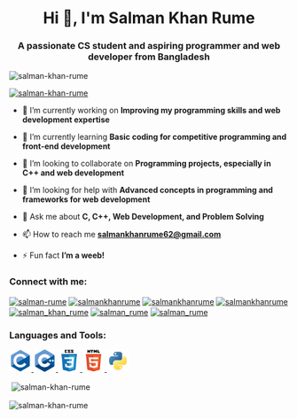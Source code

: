 <h1 align="center">Hi 👋, I'm Salman Khan Rume</h1>
<h3 align="center">A passionate CS student and aspiring programmer and web developer from Bangladesh</h3>


<p align="left"> <img src="https://komarev.com/ghpvc/?username=salman-khan-rume&label=Profile%20views&color=0e75b6&style=flat" alt="salman-khan-rume" /> </p>

<p align="left"> <a href="https://github.com/ryo-ma/github-profile-trophy"><img src="https://github-profile-trophy.vercel.app/?username=salman-khan-rume" alt="salman-khan-rume" /></a> </p>

- 🔭 I’m currently working on **Improving my programming skills and web development expertise**

- 🌱 I’m currently learning **Basic coding for competitive programming and front-end development**

- 👯 I’m looking to collaborate on **Programming projects, especially in C++ and web development**

- 🤝 I’m looking for help with **Advanced concepts in programming and frameworks for web development**

- 💬 Ask me about **C, C++, Web Development, and Problem Solving**

- 📫 How to reach me **salmankhanrume62@gmail.com**

- ⚡ Fun fact **I’m a weeb!**

<h3 align="left">Connect with me:</h3>
<p align="left">
<a href="https://linkedin.com/in/salman-rume" target="blank"><img align="center" src="https://raw.githubusercontent.com/rahuldkjain/github-profile-readme-generator/master/src/images/icons/Social/linked-in-alt.svg" alt="salman-rume" height="30" width="40" /></a>
<a href="https://fb.com/salmankhanrume" target="blank"><img align="center" src="https://raw.githubusercontent.com/rahuldkjain/github-profile-readme-generator/master/src/images/icons/Social/facebook.svg" alt="salmankhanrume" height="30" width="40" /></a>
<a href="https://instagram.com/salmankhanrume" target="blank"><img align="center" src="https://raw.githubusercontent.com/rahuldkjain/github-profile-readme-generator/master/src/images/icons/Social/instagram.svg" alt="salmankhanrume" height="30" width="40" /></a>
<a href="https://www.codechef.com/users/salmankhanrume" target="blank"><img align="center" src="https://cdn.jsdelivr.net/npm/simple-icons@3.1.0/icons/codechef.svg" alt="salmankhanrume" height="30" width="40" /></a>
<a href="https://www.hackerrank.com/salman_khan_rume" target="blank"><img align="center" src="https://raw.githubusercontent.com/rahuldkjain/github-profile-readme-generator/master/src/images/icons/Social/hackerrank.svg" alt="salman_khan_rume" height="30" width="40" /></a>
<a href="https://codeforces.com/profile/salman_rume" target="blank"><img align="center" src="https://raw.githubusercontent.com/rahuldkjain/github-profile-readme-generator/master/src/images/icons/Social/codeforces.svg" alt="salman_rume" height="30" width="40" /></a>
<a href="https://www.leetcode.com/salman_rume" target="blank"><img align="center" src="https://raw.githubusercontent.com/rahuldkjain/github-profile-readme-generator/master/src/images/icons/Social/leet-code.svg" alt="salman_rume" height="30" width="40" /></a>
</p>

<h3 align="left">Languages and Tools:</h3>
<p align="left"> <a href="https://www.cprogramming.com/" target="_blank" rel="noreferrer"> <img src="https://raw.githubusercontent.com/devicons/devicon/master/icons/c/c-original.svg" alt="c" width="40" height="40"/> </a> <a href="https://www.w3schools.com/cpp/" target="_blank" rel="noreferrer"> <img src="https://raw.githubusercontent.com/devicons/devicon/master/icons/cplusplus/cplusplus-original.svg" alt="cplusplus" width="40" height="40"/> </a> <a href="https://www.w3schools.com/css/" target="_blank" rel="noreferrer"> <img src="https://raw.githubusercontent.com/devicons/devicon/master/icons/css3/css3-original-wordmark.svg" alt="css3" width="40" height="40"/> </a> <a href="https://www.w3.org/html/" target="_blank" rel="noreferrer"> <img src="https://raw.githubusercontent.com/devicons/devicon/master/icons/html5/html5-original-wordmark.svg" alt="html5" width="40" height="40"/> </a> <a href="https://www.python.org" target="_blank" rel="noreferrer"> <img src="https://raw.githubusercontent.com/devicons/devicon/master/icons/python/python-original.svg" alt="python" width="40" height="40"/> </a> </p>


<p>&nbsp;<img align="center" src="https://github-readme-stats.vercel.app/api?username=salman-khan-rume&show_icons=true&locale=en" alt="salman-khan-rume" /></p>

<p><img align="center" src="https://github-readme-streak-stats.herokuapp.com/?user=salman-khan-rume&" alt="salman-khan-rume" /></p>
